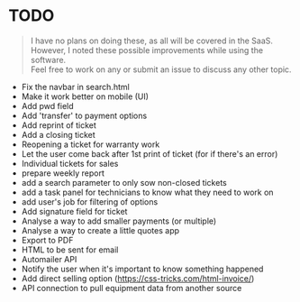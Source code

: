 # TODO
> I have no plans on doing these, as all will be covered in the SaaS.  
> However, I noted these possible improvements while using the software.  
> Feel free to work on any or submit an issue to discuss any other topic.

- Fix the navbar in search.html
- Make it work better on mobile (UI)
- Add pwd field
- Add 'transfer' to payment options
- Add reprint of ticket
- Add a closing ticket
- Reopening a ticket for warranty work
- Let the user come back after 1st print of ticket (for if there's an error)
- Individual tickets for sales
- prepare weekly report
- add a search parameter to only sow non-closed tickets
- add a task panel for technicians to know what they need to work on
- add user's job for filtering of options
- Add signature field for ticket
- Analyse a way to add smaller payments (or multiple)
- Analyse a way to create a little quotes app
- Export to PDF
- HTML to be sent for email
- Automailer API
- Notify the user when it's important to know something happened
- Add direct selling option (https://css-tricks.com/html-invoice/)
- API connection to pull equipment data from another source